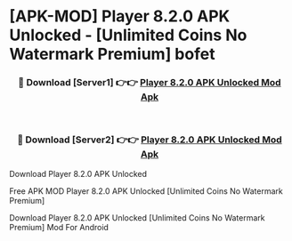 # [APK-MOD] Player 8.2.0 APK Unlocked - [Unlimited Coins No Watermark Premium] bofet



<div align="center">
<h3>🔴 Download [Server1] 👉👉 <a href="https://momento.my/?title=Player_8.2.0_APK_Unlocked">Player 8.2.0 APK Unlocked Mod Apk</a></h3><br>

<h3>🔴 Download [Server2] 👉👉 <a href="https://momento.my/?title=Player_8.2.0_APK_Unlocked">Player 8.2.0 APK Unlocked Mod Apk</a></h3>
</div>



Download Player 8.2.0 APK Unlocked 

Free APK MOD Player 8.2.0 APK Unlocked [Unlimited Coins No Watermark Premium]

Download Player 8.2.0 APK Unlocked [Unlimited Coins No Watermark Premium] Mod For Android
